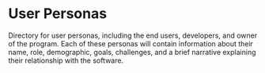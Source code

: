 # User Personas #
Directory for user personas, including the end users, developers, and owner of the program. Each of these personas will contain information about their name, role, demographic, goals, challenges, and a brief narrative explaining their relationship with the software.
